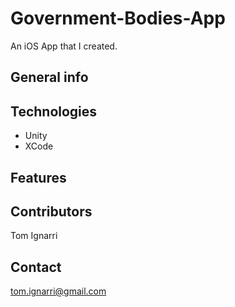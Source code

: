 # Government-Bodies-App
An iOS App that I created.

## General info


## Technologies
* Unity
* XCode

## Features


## Contributors
Tom Ignarri

## Contact
tom.ignarri@gmail.com
